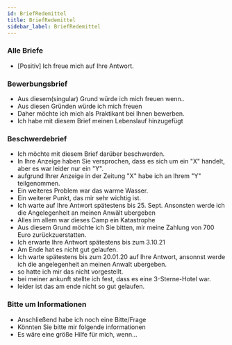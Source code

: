```yaml
---
id: BriefRedemittel
title: BriefRedemittel
sidebar_label: BriefRedemittel
---
```


### Alle Briefe

- [Positiv] Ich freue mich auf Ihre Antwort.

### Bewerbungsbrief

- Aus diesem(singular) Grund würde ich mich freuen wenn..
- Aus diesen Gründen würde ich mich freuen
- Daher möchte ich mich als Praktikant bei Ihnen bewerben.
- Ich habe mit diesem Brief meinen Lebenslauf hinzugefügt

### Beschwerdebrief

- Ich möchte mit diesem Brief darüber beschwerden.
- In Ihre Anzeige haben Sie versprochen, dass es sich um ein "X" handelt, aber es war leider nur ein "Y".
- aufgrund Ihrer Anzeige in der Zeitung "X" habe ich an Ihrem "Y" teilgenommen.
- Ein weiteres Problem war das warme Wasser.
- Ein weiterer Punkt, das mir sehr wichtig ist.
- Ich warte auf Ihre Antwort spätestens bis 25. Sept.
  Ansonsten werde ich die Angelegenheit an meinen Anwält ubergeben
- Alles im allem war dieses Camp ein Katastrophe
- Aus diesem Grund möchte ich Sie bitten, mir meine Zahlung von 700 Euro zurückzuerstatten.
- Ich erwarte Ihre Antwort spätestens bis zum 3.10.21
- Am Ende hat es nicht gut gelaufen.
- Ich warte spätestens bis zum 20.01.20 auf Ihre Antwort, ansonnst werde ich die angelegenheit an
  meinen Anwalt ubergeben.
- so hatte ich mir das nicht vorgestellt.
- bei meiner ankunft stellte ich fest, dass es eine 3-Sterne-Hotel war.
- leider ist das am ende nicht so gut gelaufen.

### Bitte um Informationen

- Anschließend habe ich noch eine Bitte/Frage
- Könnten Sie bitte mir folgende informationen
- Es wäre eine größe Hilfe für mich, wenn...
